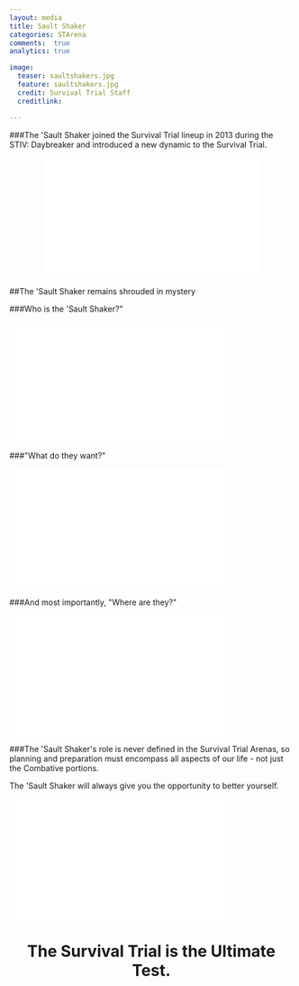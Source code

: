 ```yaml
---
layout: media
title: Sault Shaker
categories: STArena
comments:  true
analytics: true

image:
  teaser: saultshakers.jpg
  feature: saultshakers.jpg
  credit: Survival Trial Staff
  creditlink:  

---
```





###The 'Sault Shaker joined the Survival Trial lineup in 2013 during the STIV: Daybreaker and introduced a new dynamic to the Survival Trial. 


<center><iframe src="//www.youtube.com/embed/LQz9Ae1a2P0" width="382" height="215" frameborder="0" allowfullscreen="allowfullscreen"></iframe></center>


##The 'Sault Shaker remains shrouded in mystery 



###Who is the 'Sault Shaker?" 


<iframe src="//www.youtube.com/embed/A76UV2BghRM" width="382" height="215" frameborder="0" allowfullscreen="allowfullscreen"></iframe>

###"What do they want?" 

<iframe src="//www.youtube.com/embed/zbc2kBjaaRY" width="382" height="215" frameborder="0" allowfullscreen="allowfullscreen"></iframe>


###And most importantly, "Where are they?" 


<iframe src="//www.youtube.com/embed/WJEuvWNxZKY" width="382" height="215" frameborder="0" allowfullscreen="allowfullscreen"></iframe>


###The 'Sault Shaker's role is never defined in the Survival Trial Arenas, so planning and preparation must encompass all aspects of our life - not just the Combative portions. 

The 'Sault Shaker will always give you the opportunity to better yourself. 


<iframe src="//www.youtube.com/embed/2bBQ7Z4269c?list=PLVxvjseUtV0MTUquylYzA1grTTEyJqgCg" width="382" height="215" frameborder="0" allowfullscreen="allowfullscreen"></iframe>


<h1 style="text-align: center;">The Survival Trial is the Ultimate Test.</h1>
